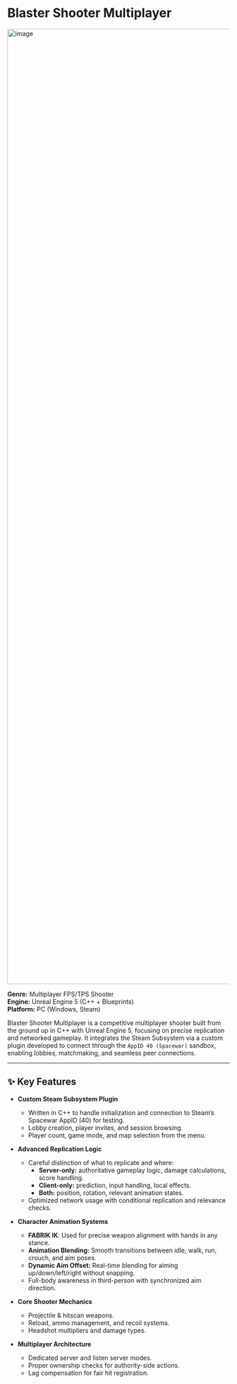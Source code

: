 # Blaster Shooter Multiplayer

<img width="3839" height="2159" alt="image" src="https://github.com/user-attachments/assets/bf2ec86d-ecbf-4754-a7ba-361164129924" />

**Genre:** Multiplayer FPS/TPS Shooter  
**Engine:** Unreal Engine 5 (C++ + Blueprints)  
**Platform:** PC (Windows, Steam)

Blaster Shooter Multiplayer is a competitive multiplayer shooter built from the ground up in C++ with Unreal Engine 5, focusing on precise replication and networked gameplay. It integrates the Steam Subsystem via a custom plugin developed to connect through the `AppID 40 (Spacewar)` sandbox, enabling lobbies, matchmaking, and seamless peer connections.

---

## ✨ Key Features

- **Custom Steam Subsystem Plugin**
  - Written in C++ to handle initialization and connection to Steam’s Spacewar AppID (40) for testing.
  - Lobby creation, player invites, and session browsing.
  - Player count, game mode, and map selection from the menu.

- **Advanced Replication Logic**
  - Careful distinction of what to replicate and where:
    - **Server-only:** authoritative gameplay logic, damage calculations, score handling.
    - **Client-only:** prediction, input handling, local effects.
    - **Both:** position, rotation, relevant animation states.
  - Optimized network usage with conditional replication and relevance checks.

- **Character Animation Systems**
  - **FABRIK IK**: Used for precise weapon alignment with hands in any stance.
  - **Animation Blending:** Smooth transitions between idle, walk, run, crouch, and aim poses.
  - **Dynamic Aim Offset:** Real-time blending for aiming up/down/left/right without snapping.
  - Full-body awareness in third-person with synchronized aim direction.

- **Core Shooter Mechanics**
  - Projectile & hitscan weapons.
  - Reload, ammo management, and recoil systems.
  - Headshot multipliers and damage types.

- **Multiplayer Architecture**
  - Dedicated server and listen server modes.
  - Proper ownership checks for authority-side actions.
  - Lag compensation for fair hit registration.
